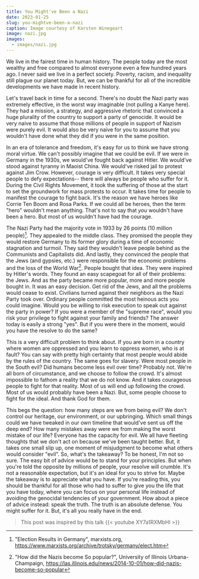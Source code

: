 ```yaml
---
title: You Might've Been a Nazi
date: 2023-01-25
slug: you-mightve-been-a-nazi
caption: Image courtesy of Karsten Winegeart
image: nazi.jpg
images:
  - images/nazi.jpg
---
```


We live in the fairest time in human history. The people today are the most wealthy and free compared to almost everyone even a few hundred years ago. I never said we live in a perfect society. Poverty, racism, and inequality still plague our planet today. But, we can be thankful for all of the incredible developments we have made in recent history.

Let's travel back in time for a second. There's no doubt the Nazi party was extremely effective, in the worst way imaginable (not pulling a Kanye here). They had a mission, a strategy, and aggressive rhetoric that convinced a huge plurality of the country to support a party of genocide. It would be very naive to assume that those millions of people in support of Nazism were purely evil. It would also be very naive for you to assume that you wouldn't have done what they did if you were in the same position. 

In an era of tolerance and freedom, it's easy for us to think we have strong moral virtue. We can't possibly imagine that we could be evil. If we were in Germany in the 1930s, we would've fought back against Hitler. We would've stood against tyranny in Maoist China.  We would've risked jail to protest against Jim Crow. However, courage is very difficult. It takes very special people to defy expectations-- there will always be people who suffer for it. During the Civil Rights Movement, it took the suffering of those at the start to set the groundwork for mass protests to occur. It takes time for people to manifest the courage to fight back. It's the reason we have heroes like Corrie Ten Boom and Rosa Parks. If we could all be heroes, then the term "hero" wouldn't mean anything. That's not to say that *you* wouldn't have been a hero. But most of us wouldn't have had the courage.

The Nazi Party had the majority vote in 1933 by 26 points (10 million people)[^1]. They appealed to the middle class. They promised the people they would restore Germany to its former glory during a time of economic stagnation and turmoil. They said they wouldn't leave people behind as the Communists and Capitalists did. And lastly, they convinced the people that the Jews (and gypsies, etc.) were responsible for the economic problems and the loss of the World War[^2]. People bought that idea. They were inspired by Hitler's words. They found an easy scapegoat for all of their problems: the Jews. And as the party became more popular, more and more people bought in. It was an easy decision. Get rid of the Jews, and all the problems would cease to exist. Civilians turned against their neighbors as the Nazi Party took over. Ordinary people committed the most heinous acts you could imagine. Would you be willing to risk execution to speak out against the party in power? If you were a member of the "supreme race", would you risk your privilege to fight against your family and friends? The answer today is easily a strong "yes". But if you were there in the moment, would you have the resolve to do the same? 

This is a very difficult problem to think about. If you are born in a country where women are oppressed and you learn to oppress women, who is at fault? You can say with pretty high certainty that most people would abide by the rules of the country. The same goes for slavery. Were most people in the South evil? Did humans become less evil over time? Probably not. We're all born of circumstance, and we choose to follow the crowd. It's almost impossible to fathom a reality that we do not know. And it takes courageous people to fight for that reality. Most of us will end up following the crowd. Most of us would probably have been a Nazi. But, some people choose to fight for the ideal. And thank God for them. 

This begs the question: how many steps are we from being evil? We don't control our heritage, our environment, or our upbringing. Which small things could we have tweaked in our own timeline that would've sent us off the deep end? How many mistakes away were we from making the worst mistake of our life? Everyone has the capacity for evil. We all have fleeting thoughts that we don't act on because we've been taught better. But, it takes one small slip up, one moment of misjudgment to become what others would consider "evil". So, what's the takeaway? To be honest, I'm not so sure. The easy bit of advice would be to stand for your principles. But when you're told the opposite by millions of people, your resolve will crumble. It's not a reasonable expectation, but it's an ideal for you to strive for. Maybe the takeaway is to appreciate what you have. If you're reading this, you should be thankful for all those who had to suffer to give you the life that you have today, where you can focus on your personal life instead of avoiding the genocidal tendencies of your government. How about a piece of advice instead: speak the truth. The truth is an absolute defense. You might suffer for it. But, it's all you really have in the end.

> This post was inspired by this talk
> {{< youtube XY7a1RXMbHI >}}

[^1]: "Election Results in Germany", marxists.org, https://www.marxists.org/archive/trotsky/germany/elect.htm
[^2]: "How did the Nazis become So popular?", University of Illinois Urbana-Champaign, https://las.illinois.edu/news/2014-10-01/how-did-nazis-become-so-popular 